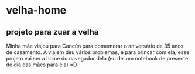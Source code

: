 # velha-home

## projeto para zuar a velha
Minha mãe viajou para Cancún para comemorar o aniversário de 35 anos de casamento. A viajem deu vários problemas, e para brincar com ela, esse projeto vai ser a home do navegador dela (eu dei um notebook de presente de dia das mães para ela) =D
